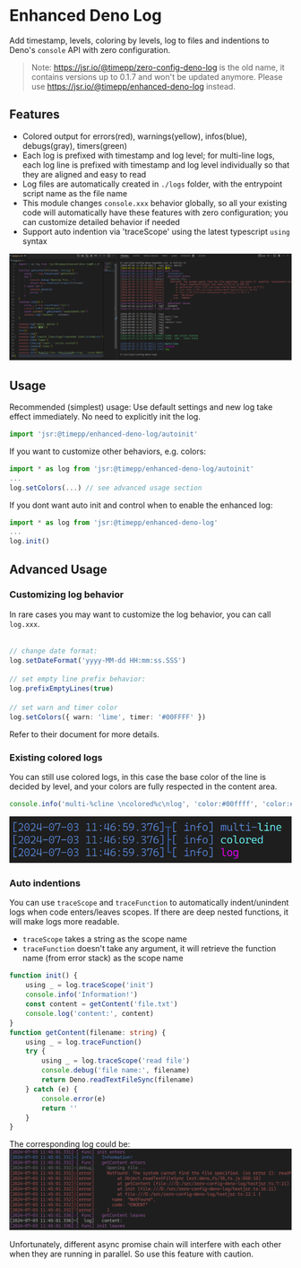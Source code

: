 # Enhanced Deno Log

Add timestamp, levels, coloring by levels, log to files and indentions to Deno's `console` API with zero configuration.

> Note: https://jsr.io/@timepp/zero-config-deno-log is the old name, it contains versions up to 0.1.7 and won't be updated anymore. Please use https://jsr.io/@timepp/enhanced-deno-log instead.

## Features

- Colored output for errors(red), warnings(yellow), infos(blue), debugs(gray), timers(green)
- Each log is prefixed with timestamp and log level; for multi-line logs, each log line is prefixed with timestamp and log level individually so that they are aligned and easy to read
- Log files are automatically created in `./logs` folder, with the entrypoint script name as the file name
- This module changes `console.xxx` behavior globally, so all your existing code will automatically have these features with zero configuration; you can customize detailed behavior if needed
- Support auto indention via 'traceScope' using the latest typescript `using` syntax

![screenshot](images/screenshot.png)

## Usage

Recommended (simplest) usage: Use default settings and new log take effect immediately. No need to explicitly init the log.

```typescript
import 'jsr:@timepp/enhanced-deno-log/autoinit'
```

If you want to customize other behaviors, e.g. colors:

```typescript
import * as log from 'jsr:@timepp/enhanced-deno-log/autoinit'
...
log.setColors(...) // see advanced usage section
```

If you dont want auto init and control when to enable the enhanced log:

```typescript
import * as log from 'jsr:@timepp/enhanced-deno-log'
...
log.init()
```

## Advanced Usage

### Customizing log behavior

In rare cases you may want to customize the log behavior, you can call `log.xxx`.

```ts

// change date format:
log.setDateFormat('yyyy-MM-dd HH:mm:ss.SSS')

// set empty line prefix behavior:
log.prefixEmptyLines(true)

// set warn and timer color
log.setColors({ warn: 'lime', timer: '#00FFFF' })
```

Refer to their document for more details.

### Existing colored logs

You can still use colored logs, in this case the base color of the line is decided by level, and your colors are fully respected in the content area.

```ts
console.info('multi-%cline \ncolored%c\nlog', 'color:#00ffff', 'color:#ff00ff')
```

![multi line colored log](images/multi-line-colored.png)

### Auto indentions

You can use `traceScope` and `traceFunction` to automatically indent/unindent logs when code enters/leaves scopes.
If there are deep nested functions, it will make logs more readable.

- `traceScope` takes a string as the scope name
- `traceFunction` doesn't take any argument, it will retrieve the function name (from error stack) as the scope name

```ts
function init() {
    using _ = log.traceScope('init')
    console.info('Information!')
    const content = getContent('file.txt')
    console.log('content:', content)
}
function getContent(filename: string) {
    using _ = log.traceFunction()
    try {
        using _ = log.traceScope('read file')
        console.debug('file name:', filename)
        return Deno.readTextFileSync(filename)
    } catch (e) {
        console.error(e)
        return ''
    }
}
```

The corresponding log could be:
![indention example](images/indention.png)

Unfortunately, different async promise chain will interfere with each other when they are running in parallel. So use this feature with caution.
